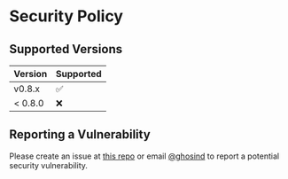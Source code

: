 # Security Policy

## Supported Versions

| Version | Supported          |
| ------- | ------------------ |
| v0.8.x   | :white_check_mark: |
| < 0.8.0   | :x:                |

## Reporting a Vulnerability

Please create an issue at [this repo](#https://github.com/ghosind/dvm/issues) or email [@ghosind](mailto:ghosind@gmail.com) to report a potential security vulnerability.
